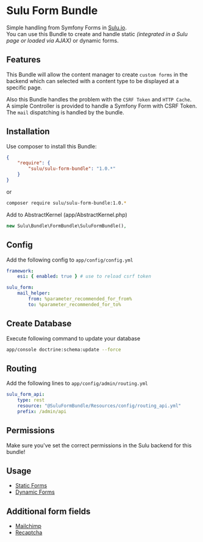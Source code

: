 # Sulu Form Bundle

Simple handling from Symfony Forms in [Sulu.io](http://sulu.io).  
You can use this Bundle to create and handle static *(integrated in a Sulu page or loaded via AJAX)* or dynamic forms.

## Features

This Bundle will allow the content manager to create `custom forms` in the backend which can selected with a content type to be displayed at a specific page.

Also this Bundle handles the problem with the `CSRF Token` and `HTTP Cache`.  
A simple Controller is provided to handle a Symfony Form with CSRF Token.  
The `mail` dispatching is handled by the bundle.

## Installation

Use composer to install this Bundle:

```json
{
    "require": {
        "sulu/sulu-form-bundle": "1.0.*"
    }
}
```

or

```bash
composer require sulu/sulu-form-bundle:1.0.*
```

Add to AbstractKernel (app/AbstractKernel.php)

```php
new Sulu\Bundle\FormBundle\SuluFormBundle(),
```

## Config

Add the following config to `app/config/config.yml`

```yml
framework:
    esi: { enabled: true } # use to reload csrf token

sulu_form:
    mail_helper:
        from: %parameter_recommended_for_from%
        to: %parameter_recommended_for_to%
```

## Create Database

Execute following command to update your database

```bash
app/console doctrine:schema:update --force
```

## Routing

Add the following lines to `app/config/admin/routing.yml`

```yml
sulu_form_api:
    type: rest
    resource: "@SuluFormBundle/Resources/config/routing_api.yml"
    prefix: /admin/api
 ```

## Permissions

Make sure you've set the correct permissions in the Sulu backend for this bundle!

## Usage

- [Static Forms](Resources/doc/static.md "Static Forms")
- [Dynamic Forms](Resources/doc/dynamic.md "Dynamic Forms")

## Additional form fields

- [Mailchimp](Resources/doc/mailchimp.md "Mailchimp Form Field")
- [Recaptcha](Resources/doc/recaptcha.md "Recaptcha Form Field")
